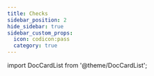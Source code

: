 ```yaml
---
title: Checks
sidebar_position: 2
hide_sidebar: true
sidebar_custom_props:
  icon: codicon:pass
  category: true
---
```



import DocCardList from '@theme/DocCardList';

<DocCardList />
